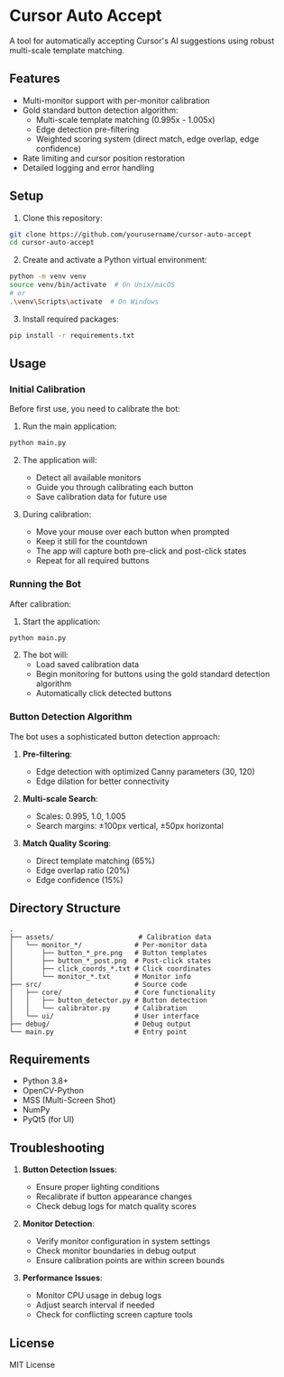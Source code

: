 # Cursor Auto Accept

A tool for automatically accepting Cursor's AI suggestions using robust multi-scale template matching.

## Features

- Multi-monitor support with per-monitor calibration
- Gold standard button detection algorithm:
  - Multi-scale template matching (0.995x - 1.005x)
  - Edge detection pre-filtering
  - Weighted scoring system (direct match, edge overlap, edge confidence)
- Rate limiting and cursor position restoration
- Detailed logging and error handling

## Setup

1. Clone this repository:
```bash
git clone https://github.com/yourusername/cursor-auto-accept
cd cursor-auto-accept
```

2. Create and activate a Python virtual environment:
```bash
python -m venv venv
source venv/bin/activate  # On Unix/macOS
# or
.\venv\Scripts\activate  # On Windows
```

3. Install required packages:
```bash
pip install -r requirements.txt
```

## Usage

### Initial Calibration

Before first use, you need to calibrate the bot:

1. Run the main application:
```bash
python main.py
```

2. The application will:
   - Detect all available monitors
   - Guide you through calibrating each button
   - Save calibration data for future use

3. During calibration:
   - Move your mouse over each button when prompted
   - Keep it still for the countdown
   - The app will capture both pre-click and post-click states
   - Repeat for all required buttons

### Running the Bot

After calibration:

1. Start the application:
```bash
python main.py
```

2. The bot will:
   - Load saved calibration data
   - Begin monitoring for buttons using the gold standard detection algorithm
   - Automatically click detected buttons

### Button Detection Algorithm

The bot uses a sophisticated button detection approach:

1. **Pre-filtering**:
   - Edge detection with optimized Canny parameters (30, 120)
   - Edge dilation for better connectivity

2. **Multi-scale Search**:
   - Scales: 0.995, 1.0, 1.005
   - Search margins: ±100px vertical, ±50px horizontal

3. **Match Quality Scoring**:
   - Direct template matching (65%)
   - Edge overlap ratio (20%)
   - Edge confidence (15%)

## Directory Structure

```
.
├── assets/                     # Calibration data
│   └── monitor_*/             # Per-monitor data
│       ├── button_*_pre.png   # Button templates
│       ├── button_*_post.png  # Post-click states
│       ├── click_coords_*.txt # Click coordinates
│       └── monitor_*.txt      # Monitor info
├── src/                       # Source code
│   ├── core/                  # Core functionality
│   │   ├── button_detector.py # Button detection
│   │   └── calibrator.py      # Calibration
│   └── ui/                    # User interface
├── debug/                     # Debug output
└── main.py                    # Entry point
```

## Requirements

- Python 3.8+
- OpenCV-Python
- MSS (Multi-Screen Shot)
- NumPy
- PyQt5 (for UI)

## Troubleshooting

1. **Button Detection Issues**:
   - Ensure proper lighting conditions
   - Recalibrate if button appearance changes
   - Check debug logs for match quality scores

2. **Monitor Detection**:
   - Verify monitor configuration in system settings
   - Check monitor boundaries in debug output
   - Ensure calibration points are within screen bounds

3. **Performance Issues**:
   - Monitor CPU usage in debug logs
   - Adjust search interval if needed
   - Check for conflicting screen capture tools

## License

MIT License 